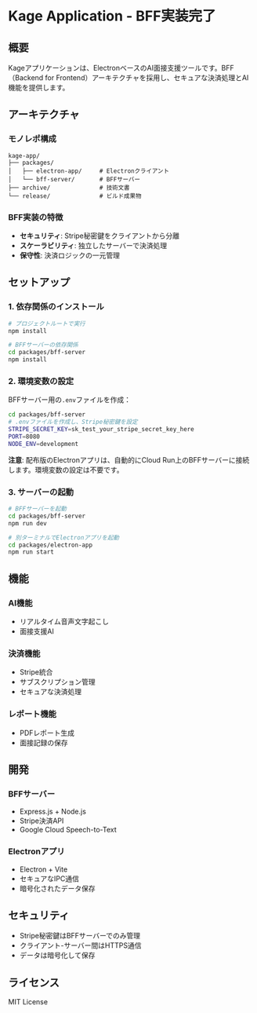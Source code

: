 # Kage Application - BFF実装完了

## 概要
Kageアプリケーションは、ElectronベースのAI面接支援ツールです。BFF（Backend for Frontend）アーキテクチャを採用し、セキュアな決済処理とAI機能を提供します。

## アーキテクチャ

### モノレポ構成
```
kage-app/
├── packages/
│   ├── electron-app/     # Electronクライアント
│   └── bff-server/       # BFFサーバー
├── archive/              # 技術文書
└── release/              # ビルド成果物
```

### BFF実装の特徴
- **セキュリティ**: Stripe秘密鍵をクライアントから分離
- **スケーラビリティ**: 独立したサーバーで決済処理
- **保守性**: 決済ロジックの一元管理

## セットアップ

### 1. 依存関係のインストール
```bash
# プロジェクトルートで実行
npm install

# BFFサーバーの依存関係
cd packages/bff-server
npm install
```

### 2. 環境変数の設定
BFFサーバー用の`.env`ファイルを作成：
```bash
cd packages/bff-server
# .envファイルを作成し、Stripe秘密鍵を設定
STRIPE_SECRET_KEY=sk_test_your_stripe_secret_key_here
PORT=8080
NODE_ENV=development
```

**注意**: 配布版のElectronアプリは、自動的にCloud Run上のBFFサーバーに接続します。環境変数の設定は不要です。

### 3. サーバーの起動
```bash
# BFFサーバーを起動
cd packages/bff-server
npm run dev

# 別ターミナルでElectronアプリを起動
cd packages/electron-app
npm run start
```

## 機能

### AI機能
- リアルタイム音声文字起こし
- 面接支援AI

### 決済機能
- Stripe統合
- サブスクリプション管理
- セキュアな決済処理

### レポート機能
- PDFレポート生成
- 面接記録の保存

## 開発

### BFFサーバー
- Express.js + Node.js
- Stripe決済API
- Google Cloud Speech-to-Text

### Electronアプリ
- Electron + Vite
- セキュアなIPC通信
- 暗号化されたデータ保存

## セキュリティ

- Stripe秘密鍵はBFFサーバーでのみ管理
- クライアント-サーバー間はHTTPS通信
- データは暗号化して保存

## ライセンス
MIT License

